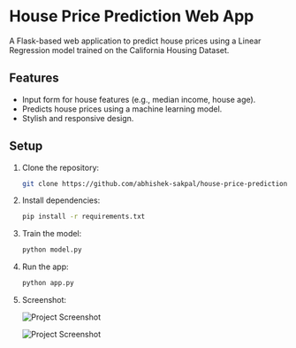 # House Price Prediction Web App

A Flask-based web application to predict house prices using a Linear Regression model trained on the California Housing Dataset.

## Features
- Input form for house features (e.g., median income, house age).
- Predicts house prices using a machine learning model.
- Stylish and responsive design.

## Setup
1. Clone the repository:
   
   ```bash
   git clone https://github.com/abhishek-sakpal/house-price-prediction.git
3. Install dependencies:

   ```bash
   pip install -r requirements.txt
5. Train the model:

   ```bash
   python model.py
7. Run the app:

   ```bash
   python app.py
9. Screenshot:

   ![Project Screenshot](Output/Output1.png)

   ![Project Screenshot](Output/Output2.png)
   
   
